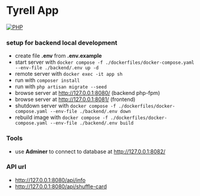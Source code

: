 # Tyrell App

[![PHP](https://img.shields.io/badge/php-%5E8.1-blue)](https://www.php.net/releases/8.1/en.php)

### setup for backend local development

- create file **.env** from **.env.example**
- start server with `docker compose -f ./dockerfiles/docker-compose.yaml --env-file ./backend/.env up -d`
- remote server with `docker exec -it app sh`
- run with `composer install`
- run with `php artisan migrate --seed`
- browse server at http://127.0.0.1:8080/ (backend php-fpm)
- browse server at http://127.0.0.1:8081/ (frontend)
- shutdown server with `docker compose -f ./dockerfiles/docker-compose.yaml --env-file ./backend/.env down`
- rebuild image with `docker compose -f ./dockerfiles/docker-compose.yaml --env-file ./backend/.env build`

### Tools

- use **Adminer** to connect to database at http://127.0.0.1:8082/

### API url

- http://127.0.0.1:8080/api/info
- http://127.0.0.1:8080/api/shuffle-card
